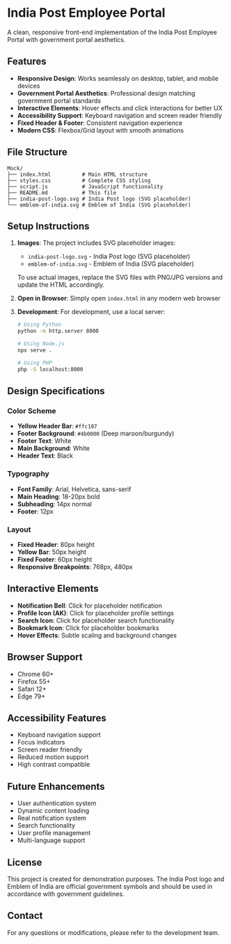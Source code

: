 # India Post Employee Portal

A clean, responsive front-end implementation of the India Post Employee Portal with government portal aesthetics.

## Features

- **Responsive Design**: Works seamlessly on desktop, tablet, and mobile devices
- **Government Portal Aesthetics**: Professional design matching government portal standards
- **Interactive Elements**: Hover effects and click interactions for better UX
- **Accessibility Support**: Keyboard navigation and screen reader friendly
- **Fixed Header & Footer**: Consistent navigation experience
- **Modern CSS**: Flexbox/Grid layout with smooth animations

## File Structure

```
Mock/
├── index.html          # Main HTML structure
├── styles.css          # Complete CSS styling
├── script.js           # JavaScript functionality
├── README.md           # This file
├── india-post-logo.svg # India Post logo (SVG placeholder)
└── emblem-of-india.svg # Emblem of India (SVG placeholder)
```

## Setup Instructions

1. **Images**: The project includes SVG placeholder images:
   - `india-post-logo.svg` - India Post logo (SVG placeholder)
   - `emblem-of-india.svg` - Emblem of India (SVG placeholder)
   
   To use actual images, replace the SVG files with PNG/JPG versions and update the HTML accordingly.

2. **Open in Browser**: Simply open `index.html` in any modern web browser

3. **Development**: For development, use a local server:
   ```bash
   # Using Python
   python -m http.server 8000
   
   # Using Node.js
   npx serve .
   
   # Using PHP
   php -S localhost:8000
   ```

## Design Specifications

### Color Scheme
- **Yellow Header Bar**: `#ffc107`
- **Footer Background**: `#4b0000` (Deep maroon/burgundy)
- **Footer Text**: White
- **Main Background**: White
- **Header Text**: Black

### Typography
- **Font Family**: Arial, Helvetica, sans-serif
- **Main Heading**: 18-20px bold
- **Subheading**: 14px normal
- **Footer**: 12px

### Layout
- **Fixed Header**: 80px height
- **Yellow Bar**: 50px height
- **Fixed Footer**: 60px height
- **Responsive Breakpoints**: 768px, 480px

## Interactive Elements

- **Notification Bell**: Click for placeholder notification
- **Profile Icon (AK)**: Click for placeholder profile settings
- **Search Icon**: Click for placeholder search functionality
- **Bookmark Icon**: Click for placeholder bookmarks
- **Hover Effects**: Subtle scaling and background changes

## Browser Support

- Chrome 60+
- Firefox 55+
- Safari 12+
- Edge 79+

## Accessibility Features

- Keyboard navigation support
- Focus indicators
- Screen reader friendly
- Reduced motion support
- High contrast compatible

## Future Enhancements

- User authentication system
- Dynamic content loading
- Real notification system
- Search functionality
- User profile management
- Multi-language support

## License

This project is created for demonstration purposes. The India Post logo and Emblem of India are official government symbols and should be used in accordance with government guidelines.

## Contact

For any questions or modifications, please refer to the development team. 